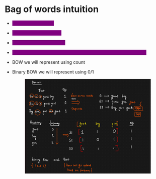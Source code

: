 # Bag of words intuition

* <mark style="color:purple;background-color:purple;">**Lower all the words**</mark>
* <mark style="color:purple;background-color:purple;">**Remove the stopwords**</mark>
* <mark style="color:purple;background-color:purple;">**Sort words by frequency**</mark>
* <mark style="color:purple;background-color:purple;">**While coding we can also select top 10 or top n frequent words**</mark>
* BOW we will represent using count
*   Binary BOW we will represent using 0/1

    <figure><img src=".gitbook/assets/image (9).png" alt=""><figcaption></figcaption></figure>

